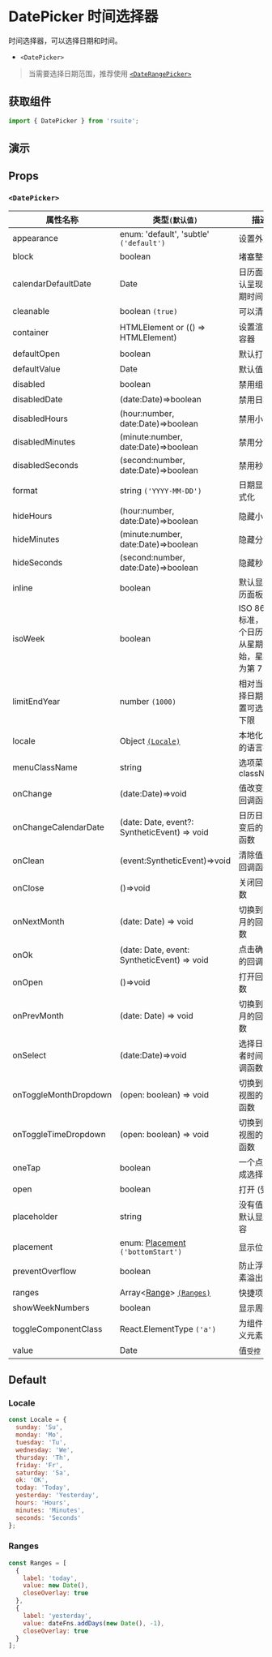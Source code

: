 # DatePicker 时间选择器

时间选择器，可以选择日期和时间。

- `<DatePicker>`

> 当需要选择日期范围，推荐使用 [`<DateRangePicker>`](./date-range-picker)

## 获取组件

```js
import { DatePicker } from 'rsuite';
```

## 演示

<!--{demo}-->

## Props

### `<DatePicker>`

| 属性名称              | 类型`(默认值)`                               | 描述                                                      |
| --------------------- | -------------------------------------------- | --------------------------------------------------------- |
| appearance            | enum: 'default', 'subtle' `('default')`      | 设置外观                                                  |
| block                 | boolean                                      | 堵塞整行                                                  |
| calendarDefaultDate   | Date                                         | 日历面板默认呈现的日期时间                                |
| cleanable             | boolean `(true)`                             | 可以清除                                                  |
| container             | HTMLElement or (() => HTMLElement)           | 设置渲染的容器                                            |
| defaultOpen           | boolean                                      | 默认打开                                                  |
| defaultValue          | Date                                         | 默认值                                                    |
| disabled              | boolean                                      | 禁用组件                                                  |
| disabledDate          | (date:Date)=>boolean                         | 禁用日期                                                  |
| disabledHours         | (hour:number, date:Date)=>boolean            | 禁用小时                                                  |
| disabledMinutes       | (minute:number, date:Date)=>boolean          | 禁用分钟                                                  |
| disabledSeconds       | (second:number, date:Date)=>boolean          | 禁用秒                                                    |
| format                | string `('YYYY-MM-DD')`                      | 日期显示格式化                                            |
| hideHours             | (hour:number, date:Date)=>boolean            | 隐藏小时                                                  |
| hideMinutes           | (minute:number, date:Date)=>boolean          | 隐藏分钟                                                  |
| hideSeconds           | (second:number, date:Date)=>boolean          | 隐藏秒                                                    |
| inline                | boolean                                      | 默认显示日历面板                                          |
| isoWeek               | boolean                                      | ISO 8601 标准， 每个日历星期从星期一开始，星期日为第 7 天 |
| limitEndYear          | number `(1000)`                              | 相对当前选择日期，设置可选年份下限                        |
| locale                | Object [`(Locale)`](#Locale)                 | 本地化对应的语言描述                                      |
| menuClassName         | string                                       | 选项菜单的 className                                      |
| onChange              | (date:Date)=>void                            | 值改变后的回调函数                                        |
| onChangeCalendarDate  | (date: Date, event?: SyntheticEvent) => void | 日历日期改变后的回调函数                                  |
| onClean               | (event:SyntheticEvent)=>void                 | 清除值后的回调函数                                        |
| onClose               | ()=>void                                     | 关闭回调函数                                              |
| onNextMonth           | (date: Date) => void                         | 切换到下一月的回调函数                                    |
| onOk                  | (date: Date, event: SyntheticEvent) => void  | 点击确定后的回调函数                                      |
| onOpen                | ()=>void                                     | 打开回调函数                                              |
| onPrevMonth           | (date: Date) => void                         | 切换到上一月的回调函数                                    |
| onSelect              | (date:Date)=>void                            | 选择日期或者时间的回调函数                                |
| onToggleMonthDropdown | (open: boolean) => void                      | 切换到月份视图的回调函数                                  |
| onToggleTimeDropdown  | (open: boolean) => void                      | 切换到时间视图的回调函数                                  |
| oneTap                | boolean                                      | 一个点击完成选择日期                                      |
| open                  | boolean                                      | 打开 (受控)                                               |
| placeholder           | string                                       | 没有值时候默认显示内容                                    |
| placement             | enum: [Placement](#types) `('bottomStart')`  | 显示位置                                                  |
| preventOverflow       | boolean                                      | 防止浮动元素溢出                                          |
| ranges                | Array<[Range](#types)> [`(Ranges)`](#Ranges) | 快捷项配置                                                |
| showWeekNumbers       | boolean                                      | 显示周数量                                                |
| toggleComponentClass  | React.ElementType `('a')`                    | 为组件自定义元素类型                                      |
| value                 | Date                                         | 值`受控`                                                  |

## Default

### Locale

```js
const Locale = {
  sunday: 'Su',
  monday: 'Mo',
  tuesday: 'Tu',
  wednesday: 'We',
  thursday: 'Th',
  friday: 'Fr',
  saturday: 'Sa',
  ok: 'OK',
  today: 'Today',
  yesterday: 'Yesterday',
  hours: 'Hours',
  minutes: 'Minutes',
  seconds: 'Seconds'
};
```

### Ranges

```js
const Ranges = [
  {
    label: 'today',
    value: new Date(),
    closeOverlay: true
  },
  {
    label: 'yesterday',
    value: dateFns.addDays(new Date(), -1),
    closeOverlay: true
  }
];
```
